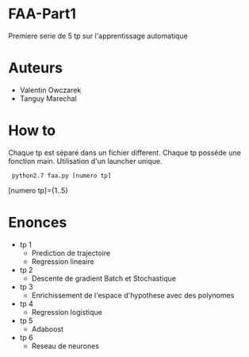 # FAA-Part1
Premiere serie de 5 tp sur l'apprentissage automatique

Auteurs
=======
- Valentin Owczarek
- Tanguy Marechal


How to
======
Chaque tp est séparé dans un fichier different.
Chaque tp posséde une fonction main.
Utilisation d'un launcher unique.

<code> python2.7 faa.py [numero tp] </code>

[numero tp]={1..5}

Enonces
=======
- tp 1
  * Prediction de trajectoire
  * Regression lineaire  
- tp 2
  * Descente de gradient Batch et Stochastique
- tp 3
  * Enrichissement de l'espace d'hypothese avec des polynomes
- tp 4
  * Regression logistique
- tp 5
  * Adaboost
- tp 6
  * Reseau de neurones
